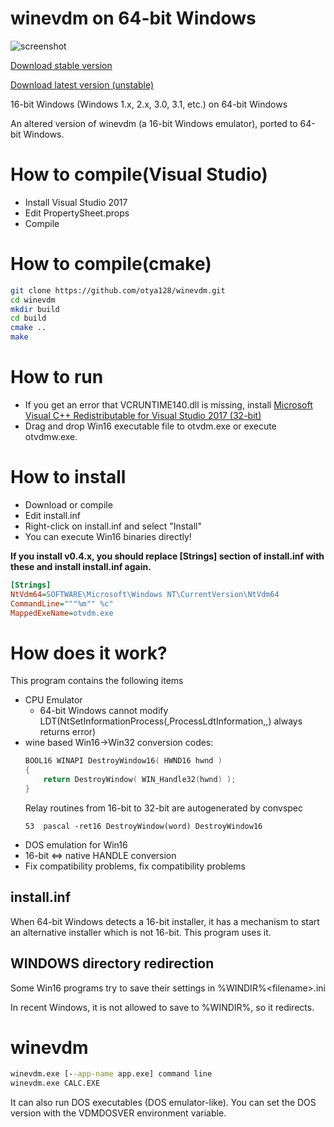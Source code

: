 # winevdm on 64-bit Windows

![screenshot](screenshot.PNG)

[Download stable version](https://github.com/otya128/winevdm/releases)

[Download latest version (unstable)](https://ci.appveyor.com/project/otya128/winevdm/)

16-bit Windows (Windows 1.x, 2.x, 3.0, 3.1, etc.) on 64-bit Windows

An altered version of winevdm (a 16-bit Windows emulator), ported to 64-bit Windows.

# How to compile(Visual Studio)

+ Install Visual Studio 2017
+ Edit PropertySheet.props
+ Compile

# How to compile(cmake)

```sh
git clone https://github.com/otya128/winevdm.git
cd winevdm
mkdir build
cd build
cmake ..
make
```

# How to run

+ If you get an error that VCRUNTIME140.dll is missing, install [Microsoft Visual C++ Redistributable for Visual Studio 2017 (32-bit)](https://aka.ms/vs/15/release/vc_redist.x86.exe)
+ Drag and drop Win16 executable file to otvdm.exe or execute otvdmw.exe.

# How to install

+ Download or compile
+ Edit install.inf
+ Right-click on install.inf and select "Install"
+ You can execute Win16 binaries directly!

**If you install v0.4.x, you should replace [Strings] section of install.inf with these and install install.inf again.**
```ini
[Strings]
NtVdm64=SOFTWARE\Microsoft\Windows NT\CurrentVersion\NtVdm64
CommandLine="""%m"" %c"
MappedExeName=otvdm.exe
```

# How does it work?

This program contains the following items

+ CPU Emulator
  + 64-bit Windows cannot modify LDT(NtSetInformationProcess(,ProcessLdtInformation,,) always returns error)
+ wine based Win16->Win32 conversion codes:
  ```c
  BOOL16 WINAPI DestroyWindow16( HWND16 hwnd )
  {
      return DestroyWindow( WIN_Handle32(hwnd) );
  }
  ```
  Relay routines from 16-bit to 32-bit are autogenerated by convspec
  ```spec
  53  pascal -ret16 DestroyWindow(word) DestroyWindow16
  ```
+ DOS emulation for Win16
+ 16-bit <=> native HANDLE conversion
+ Fix compatibility problems, fix compatibility problems

## install.inf

When 64-bit Windows detects a 16-bit installer, it has a mechanism to start an alternative installer which is not 16-bit.
This program uses it.

## WINDOWS directory redirection

Some Win16 programs try to save their settings in %WINDIR%\<filename>.ini

In recent Windows, it is not allowed to save to %WINDIR%, so it redirects.

# winevdm
```bat
winevdm.exe [--app-name app.exe] command line
winevdm.exe CALC.EXE
```
It can also run DOS executables (DOS emulator-like).
You can set the DOS version with the VDMDOSVER environment variable.

